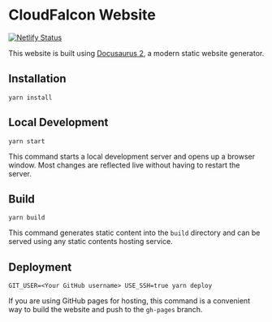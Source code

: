 # CloudFalcon Website

[![Netlify Status](https://api.netlify.com/api/v1/badges/3a14e45e-575b-4c2d-ab81-8ff7dda69b06/deploy-status)](https://app.netlify.com/sites/cloudfalcon/deploys)

This website is built using [Docusaurus 2](https://docusaurus.io/), a modern static website generator.

## Installation

```console
yarn install
```

## Local Development

```console
yarn start
```

This command starts a local development server and opens up a browser window. Most changes are reflected live without having to restart the server.

## Build

```console
yarn build
```

This command generates static content into the `build` directory and can be served using any static contents hosting service.

## Deployment

```console
GIT_USER=<Your GitHub username> USE_SSH=true yarn deploy
```

If you are using GitHub pages for hosting, this command is a convenient way to build the website and push to the `gh-pages` branch.
